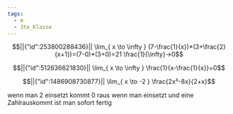```yaml
---
tags:
  - m
  - 3te_Klasse
---
```

```math
||{"id":253800288436}||

\lim_{ x \to \infty } (7-\frac{1}{x})*(3+\frac{2}{x+1})=(7-0)*(3+0)=21
\frac{1}{\infty}→0
```
```math
||{"id":512636621830}||

\lim_{ x \to \infty } \frac{1}{x-\frac{1}{x}}=0
```
```math
||{"id":1486908730877}||

\lim_{ x \to -2 } \frac{2x³-8x}{2+x}
```
wenn man 2 einsetzt kommt 0 raus
wenn man einsetzt und eine Zahlrauskommt ist man sofort fertig